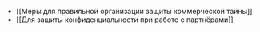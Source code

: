 - [[Меры для правильной организации защиты коммерческой тайны]]
- [[Для защиты конфиденциальности при работе с партнёрами]]
